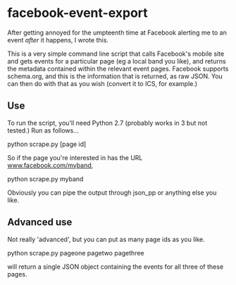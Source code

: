 facebook-event-export
=====================

After getting annoyed for the umpteenth time at Facebook alerting me to an
event *after* it happens, I wrote this.

This is a very simple command line script that calls Facebook's mobile site
and gets events for a particular page (eg a local band you like), and returns
the metadata contained within the relevant event pages. Facebook supports
schema.org, and this is the information that is returned, as raw JSON. You
can then do with that as you wish (convert it to ICS, for example.)

Use
---

To run the script, you'll need Python 2.7 (probably works in 3 but not
tested.) Run as follows...

python scrape.py [page id]

So if the page you're interested in has the URL www.facebook.com/myband,

python scrape.py myband

Obviously you can pipe the output through json_pp or anything else you
like.

Advanced use
------------

Not really 'advanced', but you can put as many page ids as you like.

python scrape.py pageone pagetwo pagethree

will return a single JSON object containing the events for all three of
these pages.

